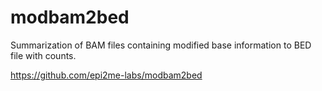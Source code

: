 # modbam2bed

Summarization of BAM files containing modified base information to BED file with counts.

https://github.com/epi2me-labs/modbam2bed

